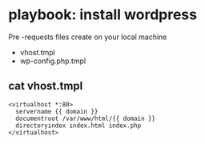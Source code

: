 # playbook: install wordpress
Pre -requests files create on your local machine
* vhost.tmpl
* wp-config.php.tmpl
## cat vhost.tmpl
```
<virtualhost *:80>
  servername {{ domain }}
  documentroot /var/www/html/{{ domain }}
  directoryindex index.html index.php
</virtualhost>

```
